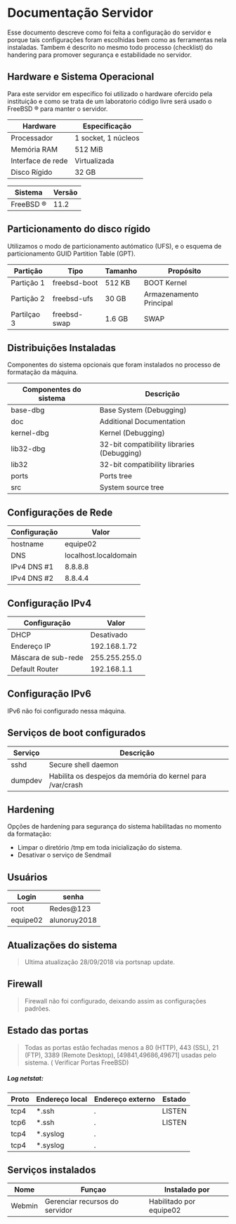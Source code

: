 # Documentação Servidor

Esse documento descreve como foi feita a configuração do servidor e porque tais configurações foram escolhidas bem como as ferramentas nela instaladas. Tambem é descrito no mesmo todo processo (checklist) do handering para promover segurança e estabilidade no servidor.

## Hardware e Sistema Operacional
Para este servidor em especifico foi utilizado o hardware ofercido pela instituição e como se trata de um laboratorio código livre será usado o FreeBSD &reg; para manter o servidor.

Hardware|Especificação
-|-
Processador | 1 socket, 1 núcleos
Memória RAM | 512 MiB
Interface de rede | Virtualizada
Disco Rígido | 32 GB

Sistema| Versão
-|-
FreeBSD &reg;| 11.2

## Particionamento do disco rígido
Utilizamos o modo de particionamento autómatico (UFS), e o esquema de particionamento GUID Partition Table (GPT).  

Partição | Tipo | Tamanho | Propósito
-|-|-|-
Partição 1 | freebsd-boot | 512 KB | BOOT Kernel
Partição 2  | freebsd-ufs| 30 GB | Armazenamento Principal
Partilçao 3 | freebsd-swap | 1.6 GB | SWAP

## Distribuições Instaladas
Componentes do sistema opcionais que foram instalados no processo de formatação da máquina.

Componentes do sistema | Descrição
-|-
base-dbg | Base System (Debugging)
doc | Additional Documentation
kernel-dbg | Kernel (Debugging)
lib32-dbg | 32-bit compatibility libraries (Debugging)
lib32 | 32-bit compatibility libraries
ports | Ports tree
src | System source tree

## Configurações de Rede
Configuração | Valor
-|-
hostname | equipe02
DNS | localhost.localdomain
IPv4 DNS #1 | 8.8.8.8
IPv4 DNS #2 | 8.8.4.4

## Configuração IPv4
Configuração | Valor
-|-
DHCP | Desativado
Endereço IP | 192.168.1.72
Máscara de sub-rede | 255.255.255.0
Default Router | 192.168.1.1
  
## Configuração IPv6
IPv6 não foi configurado nessa máquina.

## Serviços de boot configurados
Serviço | Descrição
-|-
sshd | Secure shell daemon
dumpdev | Habilita os despejos da memória do kernel para /var/crash

## Hardening
Opções de hardening para segurança do sistema habilitadas no momento da formatação:  
- Limpar o diretório /tmp em toda inicialização do sistema.
- Desativar o serviço de Sendmail

## Usuários
Login | senha
-|-
root | Redes@123
equipe02 | alunoruy2018

## Atualizações do sistema

 > Ultima atualização 28/09/2018 via portsnap update.

## Firewall
 > Firewall não foi configurado, deixando assim as configurações padrões.

## Estado das portas
> Todas as portas estão fechadas menos a 80 (HTTP), 443 (SSL), 21 (FTP), 3389 (Remote Desktop), [49841,49686,49671] usadas pelo sistema. ( Verificar Portas FreeBSD)

##### Log netstat:

  Proto  |Endereço local       |  Endereço externo      | Estado
 -|-|-|-
  tcp4 | *.ssh | *.* | LISTEN
  tcp6 | *.ssh | *.* | LISTEN
  tcp4 | *.syslog | *.* | 
  tcp4 | *.syslog | *.* | 

## Serviços instalados

Nome|Funçao|Instalado por
-|-|-
Webmin|Gerenciar recursos do servidor| Habilitado por equipe02
